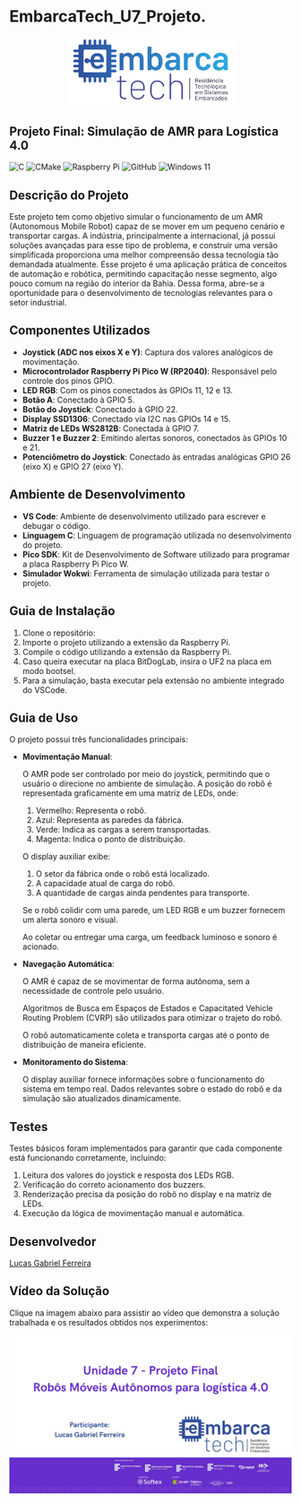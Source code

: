 # EmbarcaTech_U7_Projeto.
<p align="center">
  <img src="Group 658.png" alt="EmbarcaTech" width="300">
</p>

## Projeto Final: Simulação de AMR para Logística 4.0

![C](https://img.shields.io/badge/c-%2300599C.svg?style=for-the-badge&logo=c&logoColor=white)
![CMake](https://img.shields.io/badge/CMake-%23008FBA.svg?style=for-the-badge&logo=cmake&logoColor=white)
![Raspberry Pi](https://img.shields.io/badge/-Raspberry_Pi-C51A4A?style=for-the-badge&logo=Raspberry-Pi)
![GitHub](https://img.shields.io/badge/github-%23121011.svg?style=for-the-badge&logo=github&logoColor=white)
![Windows 11](https://img.shields.io/badge/Windows%2011-%230079d5.svg?style=for-the-badge&logo=Windows%2011&logoColor=white)

## Descrição do Projeto

Este projeto tem como objetivo simular o funcionamento de um AMR (Autonomous Mobile Robot) capaz de se mover em um pequeno cenário e transportar cargas. A indústria, principalmente a internacional, já possui soluções avançadas para esse tipo de problema, e construir uma versão simplificada proporciona uma melhor compreensão dessa tecnologia tão demandada atualmente.
Esse projeto é uma aplicação prática de conceitos de automação e robótica, permitindo capacitação nesse segmento, algo pouco comum na região do interior da Bahia. Dessa forma, abre-se a oportunidade para o desenvolvimento de tecnologias relevantes para o setor industrial.

## Componentes Utilizados

- **Joystick (ADC nos eixos X e Y)**: Captura dos valores analógicos de movimentação.
- **Microcontrolador Raspberry Pi Pico W (RP2040)**: Responsável pelo controle dos pinos GPIO.
- **LED RGB**: Com os pinos conectados às GPIOs 11, 12 e 13.
- **Botão A**: Conectado à GPIO 5.
- **Botão do Joystick**: Conectado à GPIO 22.
- **Display SSD1306**: Conectado via I2C nas GPIOs 14 e 15.
- **Matriz de LEDs WS2812B**: Conectada à GPIO 7.
- **Buzzer 1 e Buzzer 2**: Emitindo alertas sonoros, conectados às GPIOs 10 e 21.
- **Potenciômetro do Joystick**: Conectado às entradas analógicas GPIO 26 (eixo X) e GPIO 27 (eixo Y).

## Ambiente de Desenvolvimento

- **VS Code**: Ambiente de desenvolvimento utilizado para escrever e debugar o código.
- **Linguagem C**: Linguagem de programação utilizada no desenvolvimento do projeto.
- **Pico SDK**: Kit de Desenvolvimento de Software utilizado para programar a placa Raspberry Pi Pico W.
- **Simulador Wokwi**: Ferramenta de simulação utilizada para testar o projeto.

## Guia de Instalação

1. Clone o repositório:
2. Importe o projeto utilizando a extensão da Raspberry Pi.
3. Compile o código utilizando a extensão da Raspberry Pi.
4. Caso queira executar na placa BitDogLab, insira o UF2 na placa em modo bootsel.
5. Para a simulação, basta executar pela extensão no ambiente integrado do VSCode.

## Guia de Uso
O projeto possui três funcionalidades principais:

- **Movimentação Manual**:

  O AMR pode ser controlado por meio do joystick, permitindo que o usuário o direcione no ambiente de simulação.
  A posição do robô é representada graficamente em uma matriz de LEDs, onde:
    1. Vermelho: Representa o robô.
    2. Azul: Representa as paredes da fábrica.
    3. Verde: Indica as cargas a serem transportadas.
    4. Magenta: Indica o ponto de distribuição.
  
  O display auxiliar exibe:
    1. O setor da fábrica onde o robô está localizado.
    2. A capacidade atual de carga do robô.
    3. A quantidade de cargas ainda pendentes para transporte.
  
  Se o robô colidir com uma parede, um LED RGB e um buzzer fornecem um alerta sonoro e visual.

  Ao coletar ou entregar uma carga, um feedback luminoso e sonoro é acionado.

- **Navegação Automática**:

  O AMR é capaz de se movimentar de forma autônoma, sem a necessidade de controle pelo usuário.

  Algoritmos de Busca em Espaços de Estados e Capacitated Vehicle Routing Problem (CVRP) são utilizados para otimizar o trajeto do robô.

  O robô automaticamente coleta e transporta cargas até o ponto de distribuição de maneira eficiente.

- **Monitoramento do Sistema**:

  O display auxiliar fornece informações sobre o funcionamento do sistema em tempo real.
  Dados relevantes sobre o estado do robô e da simulação são atualizados dinamicamente.

## Testes

Testes básicos foram implementados para garantir que cada componente está funcionando corretamente, incluindo: 

  1. Leitura dos valores do joystick e resposta dos LEDs RGB.
  2. Verificação do correto acionamento dos buzzers.
  3. Renderização precisa da posição do robô no display e na matriz de LEDs.
  4. Execução da lógica de movimentação manual e automática.

## Desenvolvedor

[Lucas Gabriel Ferreira](https://github.com/usuario-lider)

## Vídeo da Solução

Clique na imagem abaixo para assistir ao vídeo que demonstra a solução trabalhada e os resultados obtidos nos experimentos:

<p align="center">
  <a href="https://www.youtube.com/watch?v=Z5hQQ1pFZLo">
    <img src="Video.jpg" alt="Vídeo demonstrativo" width="900">
  </a>
</p>


